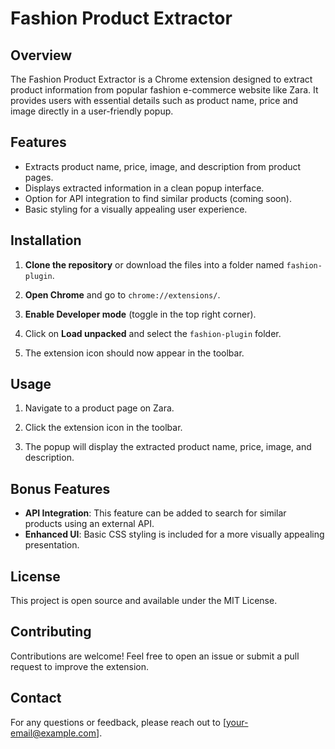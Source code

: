 # Fashion Product Extractor

## Overview
The Fashion Product Extractor is a Chrome extension designed to extract product information from popular fashion e-commerce website like Zara. It provides users with essential details such as product name, price and image directly in a user-friendly popup.

## Features
- Extracts product name, price, image, and description from product pages.
- Displays extracted information in a clean popup interface.
- Option for API integration to find similar products (coming soon).
- Basic styling for a visually appealing user experience.

## Installation

1. **Clone the repository** or download the files into a folder named `fashion-plugin`.

2. **Open Chrome** and go to `chrome://extensions/`.

3. **Enable Developer mode** (toggle in the top right corner).

4. Click on **Load unpacked** and select the `fashion-plugin` folder.

5. The extension icon should now appear in the toolbar.

## Usage

1. Navigate to a product page on Zara.

2. Click the extension icon in the toolbar.

3. The popup will display the extracted product name, price, image, and description.

## Bonus Features
- **API Integration**: This feature can be added to search for similar products using an external API.
- **Enhanced UI**: Basic CSS styling is included for a more visually appealing presentation.

## License
This project is open source and available under the MIT License.

## Contributing
Contributions are welcome! Feel free to open an issue or submit a pull request to improve the extension.

## Contact
For any questions or feedback, please reach out to [your-email@example.com].
